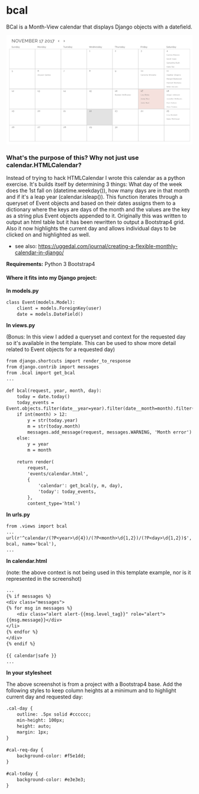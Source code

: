 # bcal
BCal is a Month-View calendar that displays Django objects with a datefield.

![alt tag](https://github.com/BrandonDavidDee/bcal/blob/master/bcal_screenshot2.png)

### What's the purpose of this? Why not just use calendar.HTMLCalendar?

Instead of trying to hack HTMLCalendar I wrote this calendar as a python exercise. It's builds itself by determining 3 things: What day of the week does the 1st fall on (datetime.weekday()), how many days are in that month and if it's a leap year (calendar.isleap()). This function iterates through a queryset of Event objects and based on their dates assigns them to a dictionary where the keys are days of the month and the values are the key as a string plus Event objects appended to it. Originally this was written to output an html table but it has been rewritten to output a Bootstrap4 grid. Also it now highlights the current day and allows individual days to be clicked on and highlighted as well. 

- see also: https://uggedal.com/journal/creating-a-flexible-monthly-calendar-in-django/

**Requirements:**
Python 3
Bootstrap4


#### Where it fits into my Django project:

**In models.py**

    class Event(models.Model):
        client = models.ForeignKey(user)
        date = models.DateField()
        

**In views.py**

(Bonus: In this view I added a queryset and context for the requested day so it's available in the template. This can be used to show more detail related to Event objects for a requested day)

    from django.shortcuts import render_to_response
    from django.contrib import messages
    from .bcal import get_bcal
    ...

    def bcal(request, year, month, day):
        today = date.today()
        today_events = Event.objects.filter(date__year=year).filter(date__month=month).filter(date__day=day)
        if int(month) > 12:
            y = str(today.year)
            m = str(today.month)
            messages.add_message(request, messages.WARNING, 'Month error')
        else:
            y = year
            m = month

        return render(
            request,
            'events/calendar.html',
            {
                'calendar': get_bcal(y, m, day),
                'today': today_events,
            },
            content_type='html')



**In urls.py**
    
    from .views import bcal
    ...
    url(r'^calendar/(?P<year>\d{4})/(?P<month>\d{1,2})/(?P<day>\d{1,2})$', bcal, name='bcal'),
    ...
    
**In calendar.html**

(note: the above context is not being used in this template example, nor is it represented in the screenshot)

    ...
    {% if messages %}
    <div class="messages">
    {% for msg in messages %}
        <div class="alert alert-{{msg.level_tag}}" role="alert">{{msg.message}}</div>
    </li>
    {% endfor %}
    </div>
    {% endif %}

    {{ calendar|safe }}
    ...


**In your stylesheet**

The above screenshot is from a project with a Bootstrap4 base. Add the following styles to keep column heights at a minimum and to highlight current day and requested day:

    .cal-day {
        outline: .5px solid #cccccc;
        min-height: 100px;
        height: auto;
        margin: 1px;
    }

    #cal-req-day {
        background-color: #f5e1dd;
    }

    #cal-today {
        background-color: #e3e3e3;
    }
